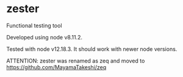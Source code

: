 # zester
Functional testing tool

Developed using node v8.11.2.

Tested with node v12.18.3.
It should work with newer node versions.


ATTENTION: zester was renamed as zeq and moved to https://github.com/MayamaTakeshi/zeq

